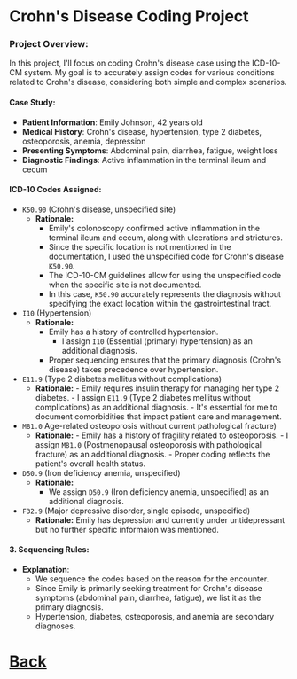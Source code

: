 # Crohn's Disease Coding Project


### Project Overview:
In this project, I'll focus on coding Crohn's disease case using the ICD-10-CM system. My goal is to accurately assign codes for various conditions related to Crohn's disease, considering both simple and complex scenarios.


#### Case Study:
   - **Patient Information**: Emily Johnson, 42 years old
   - **Medical History**: Crohn's disease, hypertension, type 2 diabetes, osteoporosis, anemia, depression
   - **Presenting Symptoms**: Abdominal pain, diarrhea, fatigue, weight loss
   - **Diagnostic Findings**: Active inflammation in the terminal ileum and cecum
   
#### ICD-10 Codes Assigned:
- `K50.90` (Crohn's disease, unspecified site)
	- **Rationale:** 
		- Emily's colonoscopy confirmed active inflammation in the terminal ileum and cecum, along with ulcerations and strictures.
  		- Since the specific location is not mentioned in the documentation, I used the unspecified code for Crohn's disease `K50.90`.
  		- The ICD-10-CM guidelines allow for using the unspecified code when the specific site is not documented.
  		- In this case, `K50.90` accurately represents the diagnosis without specifying the exact location within the gastrointestinal tract.
- `I10` (Hypertension)
	- **Rationale:** 
		- Emily has a history of controlled hypertension.
    		- I assign `I10` (Essential (primary) hypertension) as an additional diagnosis.
   		- Proper sequencing ensures that the primary diagnosis (Crohn's disease) takes precedence over hypertension.
- `E11.9` (Type 2 diabetes mellitus without complications)
	- **Rationale:** 
    		- Emily requires insulin therapy for managing her type 2 diabetes.
    		- I assign `E11.9` (Type 2 diabetes mellitus without complications) as an additional diagnosis.
    		- It's essential for me to document comorbidities that impact patient care and management.
- `M81.0` Age-related osteoporosis without current pathological fracture)
	- **Rationale:** 
    		- Emily has a history of fragility related to osteoporosis.
	    	- I assign `M81.0` (Postmenopausal osteoporosis with pathological fracture) as an additional diagnosis.
    		- Proper coding reflects the patient's overall health status.
- `D50.9` (Iron deficiency anemia, unspecified)
	- **Rationale:** 
		- We assign `D50.9` (Iron deficiency anemia, unspecified) as an additional diagnosis.
- `F32.9` (Major depressive disorder, single episode, unspecified)
	- **Rationale:** Emily has depression and currently under untidepressant but no further specific informaion was mentioned.


#### 3. **Sequencing Rules**:
- **Explanation**:
  - We sequence the codes based on the reason for the encounter.
  - Since Emily is primarily seeking treatment for Crohn's disease symptoms (abdominal pain, diarrhea, fatigue), we list it as the primary diagnosis.
  - Hypertension, diabetes, osteoporosis, and anemia are secondary diagnoses.


# [Back](index.md)